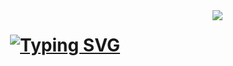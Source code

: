 <img align="right" src="https://visitor-badge.laobi.icu/badge?page_id=salesp07.salesp07" />

<h1 align="center">
<a href="https://git.io/typing-svg"><img src="https://readme-typing-svg.herokuapp.com?font=Fira+Code&size=30&duration=3000&pause=400&color=A6FF96&width=435&lines=%F0%9F%A4%96Namaste+Peeps+;%F0%9F%98%B8Goutam+This+Side" alt="Typing SVG" /></a>
</h1>

